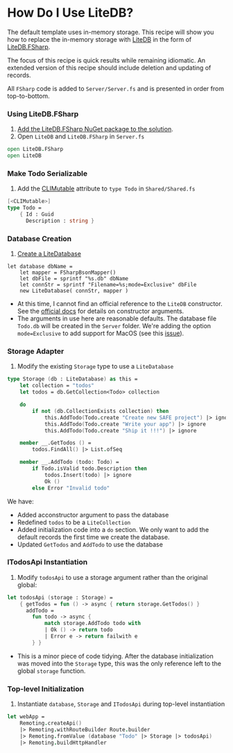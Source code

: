 # How Do I Use LiteDB?
The default template uses in-memory storage. This recipe will show you how to replace the in-memory storage with [LiteDB](https://github.com/mbdavid/LiteDB) in the form of [LiteDB.FSharp](https://github.com/Zaid-Ajaj/LiteDB.FSharp).

The focus of this recipe is quick results while remaining idiomatic. An extended version of this recipe should include deletion and updating of records.

All `FSharp` code is added to `Server/Server.fs` and is presented in order from top-to-bottom.

### Using LiteDB.FSharp

1. [Add the LiteDB.FSharp NuGet package to the solution](./../package-management/add-nuget-package-to-server.md).
1. Open `LiteDB` and `LiteDB.FSharp` in `Server.fs`
```fsharp
open LiteDB.FSharp
open LiteDB
```

### Make Todo Serializable
1. Add the [CLIMutable](https://github.com/MicrosoftDocs/visualfsharpdocs/blob/master/docs/conceptual/core.climutableattribute-class-%5Bfsharp%5D.md) attribute to `type Todo` in `Shared/Shared.fs`
```fsharp
[<CLIMutable>]
type Todo =
    { Id : Guid
      Description : string }
```

### Database Creation
1. [Create a LiteDatabase](https://www.litedb.org/docs/connection-string/)
```
let database dbName =
    let mapper = FSharpBsonMapper()
    let dbFile = sprintf "%s.db" dbName
    let connStr = sprintf "Filename=%s;mode=Exclusive" dbFile
    new LiteDatabase( connStr, mapper )
```
- At this time, I cannot find an official reference to the `LiteDB` constructor. See the [official docs](https://www.litedb.org/docs) for details on constructor arguments.
- The arguments in use here are reasonable defaults. The database file `Todo.db` will be created in the `Server` folder. We're adding the option `mode=Exclusive` to add support for MacOS (see this [issue](https://github.com/mbdavid/LiteDB/issues/787)).

### Storage Adapter
1. Modify the existing `Storage` type to use a `LiteDatabase`
```fsharp
type Storage (db : LiteDatabase) as this =
    let collection = "todos"
    let todos = db.GetCollection<Todo> collection

    do
        if not (db.CollectionExists collection) then
            this.AddTodo(Todo.create "Create new SAFE project") |> ignore
            this.AddTodo(Todo.create "Write your app") |> ignore
            this.AddTodo(Todo.create "Ship it !!!") |> ignore

    member __.GetTodos () =
        todos.FindAll() |> List.ofSeq

    member __.AddTodo (todo: Todo) =
        if Todo.isValid todo.Description then
            todos.Insert(todo) |> ignore
            Ok ()
        else Error "Invalid todo"
```
We have:
- Added acconstructor argument to pass the database
- Redefined `todos` to be a `LiteCollection`
- Added initialization code into a `do` section. We only want to add the default records the first time
we create the database.
- Updated `GetTodos` and `AddTodo` to use the database

### ITodosApi Instantiation
1. Modify `todosApi` to use a storage argument rather than the original global:
```fsharp
let todosApi (storage : Storage) =
    { getTodos = fun () -> async { return storage.GetTodos() }
      addTodo =
        fun todo -> async {
            match storage.AddTodo todo with
            | Ok () -> return todo
            | Error e -> return failwith e
        } }
```
- This is a minor piece of code tidying. After the database initialization was moved into the `Storage` type, this was the only
reference left to the global `storage` function.

### Top-level Initialization
1. Instantiate `database`, `Storage` and `ITodosApi` during top-level instantiation
```fsharp
let webApp =
    Remoting.createApi()
    |> Remoting.withRouteBuilder Route.builder
    |> Remoting.fromValue (database "Todo" |> Storage |> todosApi)
    |> Remoting.buildHttpHandler
```

